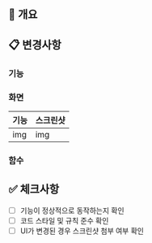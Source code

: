 ## 📌 개요

## 📋 변경사항

### 기능

### 화면

| 기능 | 스크린샷 |
| ---- | -------- |
| img  | img      |

### 함수

## ✅ 체크사항

- [ ] 기능이 정상적으로 동작하는지 확인
- [ ] 코드 스타일 및 규칙 준수 확인
- [ ] UI가 변경된 경우 스크린샷 첨부 여부 확인
